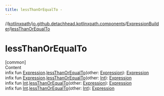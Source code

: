```yaml
---
title: lessThanOrEqualTo -
---
```

//[kotlinxpath](../../index.md)/[io.github.detachhead.kotlinxpath.components](../index.md)/[ExpressionBuilder](index.md)/[lessThanOrEqualTo](less-than-or-equal-to.md)



# lessThanOrEqualTo  
[common]  
Content  
infix fun [Expression](../-expression/index.md).[lessThanOrEqualTo](less-than-or-equal-to.md)(other: [Expression](../-expression/index.md)): [Expression](../-expression/index.md)  
infix fun [Expression](../-expression/index.md).[lessThanOrEqualTo](less-than-or-equal-to.md)(other: [Int](https://kotlinlang.org/api/latest/jvm/stdlib/kotlin/-int/index.html)): [Expression](../-expression/index.md)  
infix fun [Int](https://kotlinlang.org/api/latest/jvm/stdlib/kotlin/-int/index.html).[lessThanOrEqualTo](less-than-or-equal-to.md)(other: [Expression](../-expression/index.md)): [Expression](../-expression/index.md)  
infix fun [Int](https://kotlinlang.org/api/latest/jvm/stdlib/kotlin/-int/index.html).[lessThanOrEqualTo](less-than-or-equal-to.md)(other: [Int](https://kotlinlang.org/api/latest/jvm/stdlib/kotlin/-int/index.html)): [Expression](../-expression/index.md)  



